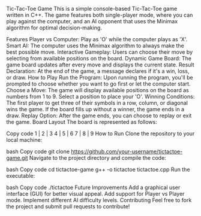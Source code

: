 Tic-Tac-Toe Game
This is a simple console-based Tic-Tac-Toe game written in C++. The game features both single-player mode, where you can play against the computer, and an AI opponent that uses the Minimax algorithm for optimal decision-making.

Features
Player vs Computer: Play as 'O' while the computer plays as 'X'.
Smart AI: The computer uses the Minimax algorithm to always make the best possible move.
Interactive Gameplay: Users can choose their move by selecting from available positions on the board.
Dynamic Game Board: The game board updates after every move and displays the current state.
Result Declaration: At the end of the game, a message declares if it's a win, loss, or draw.
How to Play
Run the Program: Upon running the program, you'll be prompted to choose whether you want to go first or let the computer start.
Choose a Move: The game will display available positions on the board as numbers from 1 to 9. Select a position to place your 'O'.
Winning Conditions: The first player to get three of their symbols in a row, column, or diagonal wins the game. If the board fills up without a winner, the game ends in a draw.
Replay Option: After the game ends, you can choose to replay or exit the game.
Board Layout
The board is represented as follows:

Copy code
  1 | 2 | 3
  4 | 5 | 6
  7 | 8 | 9
How to Run
Clone the repository to your local machine:

bash
Copy code
git clone https://github.com/your-username/tictactoe-game.git
Navigate to the project directory and compile the code:

bash
Copy code
cd tictactoe-game
g++ -o tictactoe tictactoe.cpp
Run the executable:

bash
Copy code
./tictactoe
Future Improvements
Add a graphical user interface (GUI) for better visual appeal.
Add support for Player vs Player mode.
Implement different AI difficulty levels.
Contributing
Feel free to fork the project and submit pull requests to contribute!
